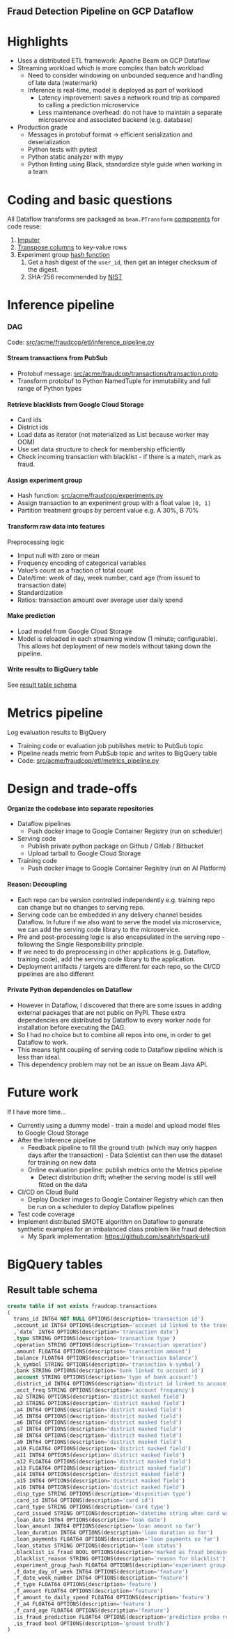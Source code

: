 Fraud Detection Pipeline on GCP Dataflow
---------------------------------------------

# Highlights
- Uses a distributed ETL framework: Apache Beam on GCP Dataflow
- Streaming workload which is more complex than batch workload
  - Need to consider windowing on unbounded sequence and handling of late data (watermark)
  - Inference is real-time, model is deployed as part of workload
    - Latency improvement: saves a network round trip as compared to calling a prediction microservice
    - Less maintenance overhead: do not have to maintain a separate microservice and associated backend (e.g. database)
- Production grade
  - Messages in protobuf format → efficient serialization and deserialization
  - Python tests with pytest
  - Python static analyzer with mypy
  - Python linting using Black, standardize style guide when working in a team

# Coding and basic questions
All Dataflow transforms are packaged as `beam.PTransform` [components](https://beam.apache.org/documentation/programming-guide/#composite-transforms) for code reuse:
1. [Imputer](src/acme/fraudcop/etl/__init__.py)
1. [Transpose columns](src/acme/fraudcop/etl/__init__.py) to key-value rows
1. Experiment group [hash function](src/acme/fraudcop/experiments.py)
   1. Get a hash digest of the `user_id`, then get an integer checksum of the digest.
   1. SHA-256 recommended by [NIST](https://csrc.nist.gov/Projects/Hash-Functions/NIST-Policy-on-Hash-Functions)

# Inference pipeline
### DAG
Code: [src/acme/fraudcop/etl/inference_pipeline.py](src/acme/fraudcop/etl/inference_pipeline.py)

#### Stream transactions from PubSub
- Protobuf message: [src/acme/fraudcop/transactions/transaction.proto](src/acme/fraudcop/transactions/transaction.proto)
- Transform protobuf to Python NamedTuple for immutability and full range of Python types

#### Retrieve blacklists from Google Cloud Storage
- Card ids
- District ids
- Load data as iterator (not materialized as List because worker may OOM)
- Use set data structure to check for membership efficiently
- Check incoming transaction with blacklist - if there is a match, mark as fraud.

#### Assign experiment group
- Hash function: [src/acme/fraudcop/experiments.py](src/acme/fraudcop/experiments.py)
- Assign transaction to an experiment group with a float value `[0, 1]`
- Partition treatment groups by percent value e.g. A 30%, B 70%

#### Transform raw data into features
Preprocessing logic
- Imput null with zero or mean
- Frequency encoding of categorical variables
- Value’s count as a fraction of total count
- Date/time: week of day, week number, card age (from issued to transaction date)
- Standardization
- Ratios: transaction amount over average user daily spend

#### Make prediction
- Load model from Google Cloud Storage
- Model is reloaded in each streaming window (1 minute; configurable). This allows hot deployment of new models without taking down the pipeline.

#### Write results to BigQuery table
See [result table schema](#result-table-schema)

# Metrics pipeline
Log evaluation results to BigQuery
- Training code or evaluation job publishes metric to PubSub topic
- Pipeline reads metric from PubSub topic and writes to BigQuery table
- Code: [src/acme/fraudcop/etl/metrics_pipeline.py](src/acme/fraudcop/etl/metrics_pipeline.py)

# Design and trade-offs

#### Organize the codebase into separate repositories
- Dataflow pipelines
  - Push docker image to Google Container Registry (run on scheduler)
- Serving code
  - Publish private python package on Github / Gitlab / Bitbucket
  - Upload tarball to Google Cloud Storage 
- Training code
  - Push docker image to Google Container Registry (run on AI Platform)

#### Reason: Decoupling
- Each repo can be version controlled independently e.g. training repo can change but no changes to serving repo.
- Serving code can be embedded in any delivery channel besides Dataflow. In future if we also want to serve the model via microservice, we can add the serving code library to the microservice.
- Pre and post-processing logic is also encapsulated in the serving repo - following the Single Responsibility principle. 
- If we need to do preprocessing in other applications (e.g. Dataflow, training code), add the serving code library to the application.
- Deployment artifacts / targets are different for each repo, so the CI/CD pipelines are also different

#### Private Python dependencies on Dataflow
- However in Dataflow, I discovered that there are some issues in adding external packages that are not public on PyPI. These extra dependencies are distributed by Dataflow to every worker node for installation before executing the DAG.
- So I had no choice but to combine all repos into one, in order to get Dataflow to work.
- This means tight coupling of serving code to Dataflow pipeline which is less than ideal.
- This dependency problem may not be an issue on Beam Java API.

# Future work
If I have more time…
- Currently using a dummy model - train a model and upload model files to Google Cloud Storage
- After the Inference pipeline
  - Feedback pipeline to fill the ground truth (which may only happen days after the transaction) - Data Scientist can then use the dataset for training on new data
  - Online evaluation pipeline: publish metrics onto the Metrics pipeline
    - Detect distribution drift; whether the serving model is still well fitted on the data
- CI/CD on Cloud Build
  - Deploy Docker images to Google Container Registry which can then be run on a scheduler to deploy Dataflow pipelines 
- Test code coverage
- Implement distributed SMOTE algorithm on Dataflow to generate synthetic examples for an imbalanced class problem like fraud detection
  - My Spark implementation: https://github.com/seahrh/spark-util

# BigQuery tables

## Result table schema
```sql
create table if not exists fraudcop.transactions
(
  trans_id INT64 NOT NULL OPTIONS(description='transaction id')
  ,account_id INT64 OPTIONS(description='account id linked to the transaction')
  ,`date` INT64 OPTIONS(description='transaction date')
  ,type STRING OPTIONS(description='transaction type')
  ,operation STRING OPTIONS(description='transaction operation')
  ,amount FLOAT64 OPTIONS(description='transaction amount')
  ,balance FLOAT64 OPTIONS(description='transaction balance')
  ,k_symbol STRING OPTIONS(description='transaction k-symbol')
  ,bank STRING OPTIONS(description='bank linked to account id')
  ,account STRING OPTIONS(description='type of bank account')
  ,district_id INT64 OPTIONS(description='district id linked to account')
  ,acct_freq STRING OPTIONS(description='account frequency')
  ,a2 STRING OPTIONS(description='district masked field')
  ,a3 STRING OPTIONS(description='district masked field')
  ,a4 INT64 OPTIONS(description='district masked field')
  ,a5 INT64 OPTIONS(description='district masked field')
  ,a6 INT64 OPTIONS(description='district masked field')
  ,a7 INT64 OPTIONS(description='district masked field')
  ,a8 INT64 OPTIONS(description='district masked field')
  ,a9 INT64 OPTIONS(description='district masked field')
  ,a10 FLOAT64 OPTIONS(description='district masked field')
  ,a11 INT64 OPTIONS(description='district masked field')
  ,a12 FLOAT64 OPTIONS(description='district masked field')
  ,a13 FLOAT64 OPTIONS(description='district masked field')
  ,a14 INT64 OPTIONS(description='district masked field')
  ,a15 INT64 OPTIONS(description='district masked field')
  ,a16 INT64 OPTIONS(description='district masked field')
  ,disp_type STRING OPTIONS(description='disposition type')
  ,card_id INT64 OPTIONS(description='card id')
  ,card_type STRING OPTIONS(description='card type')
  ,card_issued STRING OPTIONS(description='datetime string when card was issued')
  ,loan_date INT64 OPTIONS(description='loan date')
  ,loan_amount INT64 OPTIONS(description='loan amount so far')
  ,loan_duration INT64 OPTIONS(description='loan duration so far')
  ,loan_payments FLOAT64 OPTIONS(description='loan payments so far')
  ,loan_status STRING OPTIONS(description='loan status')
  ,blacklist_is_fraud BOOL OPTIONS(description='marked as fraud because blacklisted')
  ,blacklist_reason STRING OPTIONS(description='reason for blacklist')
  ,experiment_group_hash FLOAT64 OPTIONS(description='experiment group hash value between 0..1')
  ,f_date_day_of_week INT64 OPTIONS(description='feature')
  ,f_date_week_number INT64 OPTIONS(description='feature')
  ,f_type FLOAT64 OPTIONS(description='feature')
  ,f_amount FLOAT64 OPTIONS(description='feature')
  ,f_amount_to_daily_spend FLOAT64 OPTIONS(description='feature')
  ,f_a4 FLOAT64 OPTIONS(description='feature')
  ,f_card_age FLOAT64 OPTIONS(description='feature')
  ,is_fraud_prediction FLOAT64 OPTIONS(description='prediction proba result')
  ,is_fraud bool OPTIONS(description='ground truth')
)
```
